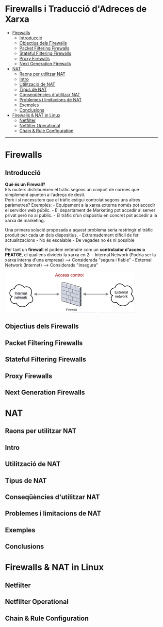 <h1>Firewalls i Traducció d'Adreces de Xarxa</h1>


- [Firewalls](#firewalls)
  - [Introducció](#introducció)
  - [Objectius dels Firewalls](#objectius-dels-firewalls)
  - [Packet Filtering Firewalls](#packet-filtering-firewalls)
  - [Stateful Filtering Firewalls](#stateful-filtering-firewalls)
  - [Proxy Firewalls](#proxy-firewalls)
  - [Next Generation Firewalls](#next-generation-firewalls)
- [NAT](#nat)
  - [Raons per utilitzar NAT](#raons-per-utilitzar-nat)
  - [Intro](#intro)
  - [Utilització de NAT](#utilització-de-nat)
  - [Tipus de NAT](#tipus-de-nat)
  - [Conseqüències d'utilitzar NAT](#conseqüències-dutilitzar-nat)
  - [Problemes i limitacions de NAT](#problemes-i-limitacions-de-nat)
  - [Exemples](#exemples)
  - [Conclusions](#conclusions)
- [Firewalls & NAT in Linux](#firewalls--nat-in-linux)
  - [Netfilter](#netfilter)
  - [Netfilter Operational](#netfilter-operational)
  - [Chain & Rule Configuration](#chain--rule-configuration)

---

# Firewalls
## Introducció

**Què és un Firewall?**<br>
Els routers distribueixen el tràfic  segons un conjunt de normes que simplement apunten a l'adreça de destí.<br>
Però i sí necessitem que el tràfic estigui controlat segons uns altres paràmetres?
Exemples:
    - Equipament a la xarxa externa només pot accedir el servidor web públic.
    - El departament de Marketing pot accedir al server privat però no al públic.
    - El tràfic d'un dispositiu en concret pot accedir a la xarxa de marketing.

Una primera solució proposada a aquest problema seria restringir el tràfic produit per cada un dels dispositius.
    - Extramadement difícil de fer actualitzacions
    - No és escalable
    - De vegades no és ni possible

Per tant un **firewall** el podem entendre com un **controlador d'accés o PEATGE**, el qual ens divideix la xarxa en 2:
    - Internal Network (Podria ser la xarxa interna d'una empresa) --> Considerada "segura i fiable"
    - External Network (Internet) --> Considerada "insegura"

<img src="https://github.com/akaKush/Internet-Basics/blob/main/Firewalls%26NAT/Pictures/firewall.png"/>

## Objectius dels Firewalls


## Packet Filtering Firewalls


## Stateful Filtering Firewalls


## Proxy Firewalls


## Next Generation Firewalls




# NAT
## Raons per utilitzar NAT


## Intro


## Utilització de NAT


## Tipus de NAT


## Conseqüències d'utilitzar NAT


## Problemes i limitacions de NAT


## Exemples


## Conclusions


# Firewalls & NAT in Linux
## Netfilter


## Netfilter Operational


## Chain & Rule Configuration
